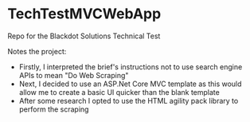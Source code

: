 # TechTestMVCWebApp
Repo for the Blackdot Solutions Technical Test

Notes the project:
* Firstly, I interpreted the brief's instructions not to use search engine APIs to mean "Do Web Scraping"
* Next, I decided to use an ASP.Net Core MVC template as this would allow me to create a basic UI quicker than the blank template
* After some research I opted to use the HTML agility pack library to perform the scraping
